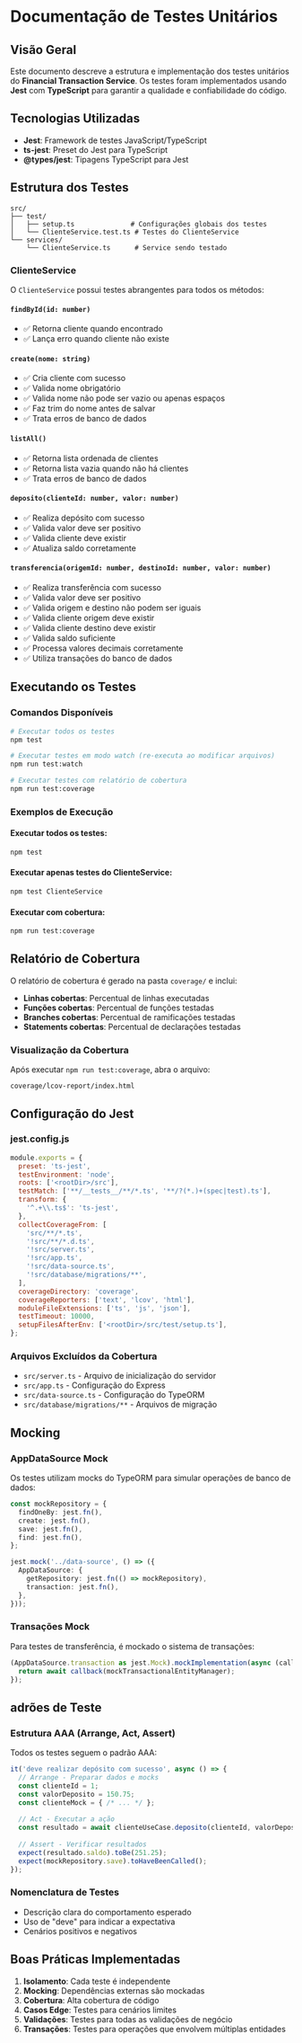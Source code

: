 # Documentação de Testes Unitários

## Visão Geral

Este documento descreve a estrutura e implementação dos testes unitários do **Financial Transaction Service**. Os testes foram implementados usando **Jest** com **TypeScript** para garantir a qualidade e confiabilidade do código.

## Tecnologias Utilizadas

- **Jest**: Framework de testes JavaScript/TypeScript
- **ts-jest**: Preset do Jest para TypeScript
- **@types/jest**: Tipagens TypeScript para Jest

## Estrutura dos Testes

```
src/
├── test/
│   ├── setup.ts              # Configurações globais dos testes
│   └── ClienteService.test.ts # Testes do ClienteService
└── services/
    └── ClienteService.ts      # Service sendo testado
```

### ClienteService

O `ClienteService` possui testes abrangentes para todos os métodos:

#### `findById(id: number)`
- ✅ Retorna cliente quando encontrado
- ✅ Lança erro quando cliente não existe

#### `create(nome: string)`
- ✅ Cria cliente com sucesso
- ✅ Valida nome obrigatório
- ✅ Valida nome não pode ser vazio ou apenas espaços
- ✅ Faz trim do nome antes de salvar
- ✅ Trata erros de banco de dados

####  `listAll()`
- ✅ Retorna lista ordenada de clientes
- ✅ Retorna lista vazia quando não há clientes
- ✅ Trata erros de banco de dados

####  `deposito(clienteId: number, valor: number)`
- ✅ Realiza depósito com sucesso
- ✅ Valida valor deve ser positivo
- ✅ Valida cliente deve existir
- ✅ Atualiza saldo corretamente

####  `transferencia(origemId: number, destinoId: number, valor: number)`
- ✅ Realiza transferência com sucesso
- ✅ Valida valor deve ser positivo
- ✅ Valida origem e destino não podem ser iguais
- ✅ Valida cliente origem deve existir
- ✅ Valida cliente destino deve existir
- ✅ Valida saldo suficiente
- ✅ Processa valores decimais corretamente
- ✅ Utiliza transações do banco de dados

## Executando os Testes

### Comandos Disponíveis

```bash
# Executar todos os testes
npm test

# Executar testes em modo watch (re-executa ao modificar arquivos)
npm run test:watch

# Executar testes com relatório de cobertura
npm run test:coverage
```

### Exemplos de Execução

#### Executar todos os testes:
```bash
npm test
```

#### Executar apenas testes do ClienteService:
```bash
npm test ClienteService
```

#### Executar com cobertura:
```bash
npm run test:coverage
```

## Relatório de Cobertura

O relatório de cobertura é gerado na pasta `coverage/` e inclui:

- **Linhas cobertas**: Percentual de linhas executadas
- **Funções cobertas**: Percentual de funções testadas
- **Branches cobertas**: Percentual de ramificações testadas
- **Statements cobertas**: Percentual de declarações testadas

### Visualização da Cobertura

Após executar `npm run test:coverage`, abra o arquivo:
```
coverage/lcov-report/index.html
```

## Configuração do Jest

### jest.config.js

```javascript
module.exports = {
  preset: 'ts-jest',
  testEnvironment: 'node',
  roots: ['<rootDir>/src'],
  testMatch: ['**/__tests__/**/*.ts', '**/?(*.)+(spec|test).ts'],
  transform: {
    '^.+\\.ts$': 'ts-jest',
  },
  collectCoverageFrom: [
    'src/**/*.ts',
    '!src/**/*.d.ts',
    '!src/server.ts',
    '!src/app.ts',
    '!src/data-source.ts',
    '!src/database/migrations/**',
  ],
  coverageDirectory: 'coverage',
  coverageReporters: ['text', 'lcov', 'html'],
  moduleFileExtensions: ['ts', 'js', 'json'],
  testTimeout: 10000,
  setupFilesAfterEnv: ['<rootDir>/src/test/setup.ts'],
};
```

### Arquivos Excluídos da Cobertura

- `src/server.ts` - Arquivo de inicialização do servidor
- `src/app.ts` - Configuração do Express
- `src/data-source.ts` - Configuração do TypeORM
- `src/database/migrations/**` - Arquivos de migração

## Mocking

### AppDataSource Mock

Os testes utilizam mocks do TypeORM para simular operações de banco de dados:

```typescript
const mockRepository = {
  findOneBy: jest.fn(),
  create: jest.fn(),
  save: jest.fn(),
  find: jest.fn(),
};

jest.mock('../data-source', () => ({
  AppDataSource: {
    getRepository: jest.fn(() => mockRepository),
    transaction: jest.fn(),
  },
}));
```

### Transações Mock

Para testes de transferência, é mockado o sistema de transações:

```typescript
(AppDataSource.transaction as jest.Mock).mockImplementation(async (callback) => {
  return await callback(mockTransactionalEntityManager);
});
```

## adrões de Teste

### Estrutura AAA (Arrange, Act, Assert)

Todos os testes seguem o padrão AAA:

```typescript
it('deve realizar depósito com sucesso', async () => {
  // Arrange - Preparar dados e mocks
  const clienteId = 1;
  const valorDeposito = 150.75;
  const clienteMock = { /* ... */ };
  
  // Act - Executar a ação
  const resultado = await clienteUseCase.deposito(clienteId, valorDeposito);
  
  // Assert - Verificar resultados
  expect(resultado.saldo).toBe(251.25);
  expect(mockRepository.save).toHaveBeenCalled();
});
```

### Nomenclatura de Testes

- Descrição clara do comportamento esperado
- Uso de "deve" para indicar a expectativa
- Cenários positivos e negativos


## Boas Práticas Implementadas

1. **Isolamento**: Cada teste é independente
2. **Mocking**: Dependências externas são mockadas
3. **Cobertura**: Alta cobertura de código
4. **Casos Edge**: Testes para cenários limites
5. **Validações**: Testes para todas as validações de negócio
6. **Transações**: Testes para operações que envolvem múltiplas entidades


